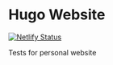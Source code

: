 # Hugo Website

[![Netlify Status](https://api.netlify.com/api/v1/badges/3ef200a0-74ee-4acd-b6f7-4989ff2ad52a/deploy-status)](https://app.netlify.com/sites/hugo-maurelio/deploys)

Tests for personal website
